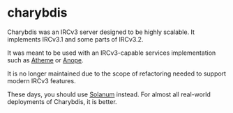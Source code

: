 # charybdis

Charybdis was an IRCv3 server designed to be highly scalable.  It implements IRCv3.1 and some parts of IRCv3.2.

It was meant to be used with an IRCv3-capable services implementation such as [Atheme][atheme] or [Anope][anope].

   [atheme]: http://www.atheme.net/
   [anope]: http://www.anope.org/

It is no longer maintained due to the scope of refactoring needed to support modern IRCv3 features.

These days, you should use [Solanum][solanum] instead.  For almost all real-world deployments of Charybdis,
it is better.

   [solanum]: https://github.com/solanum-ircd/solanum